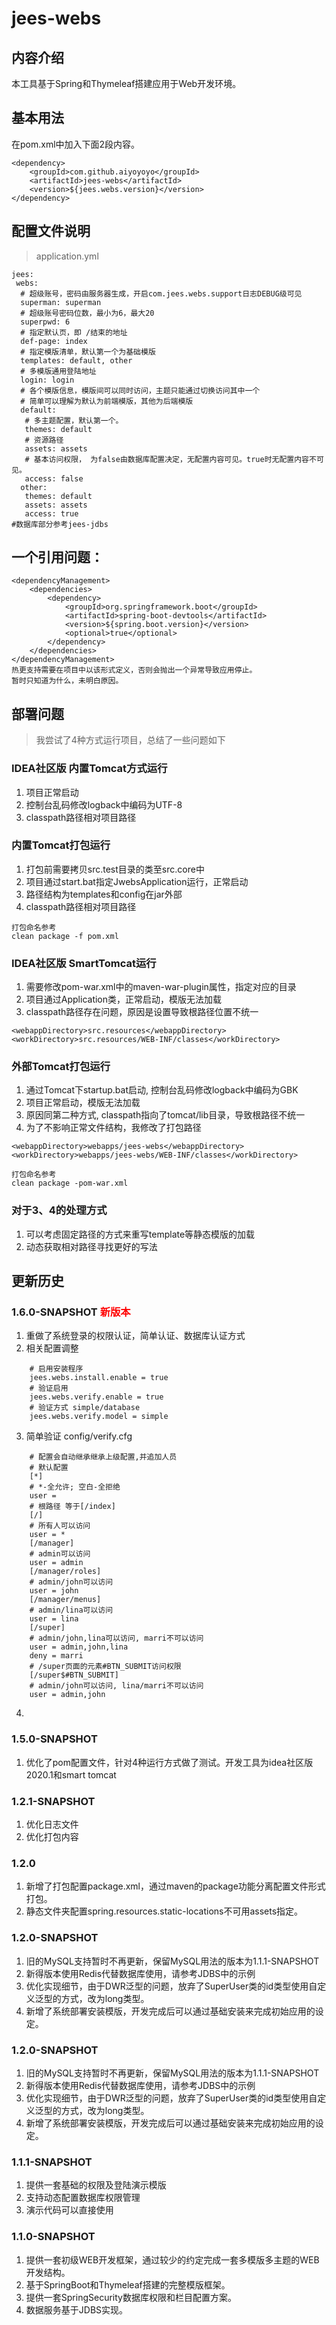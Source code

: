 # jees-webs

## 内容介绍
本工具基于Spring和Thymeleaf搭建应用于Web开发环境。
## 基本用法
在pom.xml中加入下面2段内容。
```
<dependency>
	<groupId>com.github.aiyoyoyo</groupId>
	<artifactId>jees-webs</artifactId>
	<version>${jees.webs.version}</version>
</dependency>
```
## 配置文件说明
> application.yml
```
jees:
 webs:
  # 超级账号，密码由服务器生成，开启com.jees.webs.support日志DEBUG级可见
  superman: superman
  # 超级账号密码位数，最小为6，最大20
  superpwd: 6
  # 指定默认页，即 /结束的地址    
  def-page: index
  # 指定模版清单，默认第一个为基础模版
  templates: default, other
  # 多模版通用登陆地址
  login: login
  # 各个模版信息，模版间可以同时访问，主题只能通过切换访问其中一个
  # 简单可以理解为默认为前端模版，其他为后端模版
  default:
   # 多主题配置，默认第一个。
   themes: default
   # 资源路径
   assets: assets
   # 基本访问权限， 为false由数据库配置决定，无配置内容可见。true时无配置内容不可见。
   access: false
  other:
   themes: default
   assets: assets
   access: true
#数据库部分参考jees-jdbs
```
## 一个引用问题：
```
<dependencyManagement>
    <dependencies>
        <dependency>
            <groupId>org.springframework.boot</groupId>
            <artifactId>spring-boot-devtools</artifactId>
            <version>${spring.boot.version}</version>
            <optional>true</optional>
        </dependency>
    </dependencies>
</dependencyManagement>
热更支持需要在项目中以该形式定义，否则会抛出一个异常导致应用停止。
暂时只知道为什么，未明白原因。
```
## 部署问题
> 我尝试了4种方式运行项目，总结了一些问题如下
### IDEA社区版 内置Tomcat方式运行
1. 项目正常启动
2. 控制台乱码修改logback中编码为UTF-8
3. classpath路径相对项目路径
### 内置Tomcat打包运行
1. 打包前需要拷贝src.test目录的类至src.core中
2. 项目通过start.bat指定JwebsApplication运行，正常启动
3. 路径结构为templates和config在jar外部
4. classpath路径相对项目路径
```
打包命名参考
clean package -f pom.xml
```
### IDEA社区版 SmartTomcat运行
1. 需要修改pom-war.xml中的maven-war-plugin属性，指定对应的目录
2. 项目通过Application类，正常启动，模版无法加载
3. classpath路径存在问题，原因是设置导致根路径位置不统一
```
<webappDirectory>src.resources</webappDirectory>
<workDirectory>src.resources/WEB-INF/classes</workDirectory>
```
### 外部Tomcat打包运行
1. 通过Tomcat下startup.bat启动, 控制台乱码修改logback中编码为GBK
2. 项目正常启动，模版无法加载
3. 原因同第二种方式, classpath指向了tomcat/lib目录，导致根路径不统一
4. 为了不影响正常文件结构，我修改了打包路径
```
<webappDirectory>webapps/jees-webs</webappDirectory>
<workDirectory>webapps/jees-webs/WEB-INF/classes</workDirectory>
```
```
打包命名参考
clean package -pom-war.xml
```
### 对于3、4的处理方式
1. 可以考虑固定路径的方式来重写template等静态模版的加载
2. 动态获取相对路径寻找更好的写法

## 更新历史
### 1.6.0-SNAPSHOT <font color='red'>新版本</font>
1. 重做了系统登录的权限认证，简单认证、数据库认证方式
2. 相关配置调整
```
    # 启用安装程序
    jees.webs.install.enable = true
    # 验证启用
    jees.webs.verify.enable = true
    # 验证方式 simple/database
    jees.webs.verify.model = simple
```
3. 简单验证 config/verify.cfg
```
    # 配置会自动继承继承上级配置,并追加人员
    # 默认配置
    [*] 
    # *-全允许; 空白-全拒绝
    user =
    # 根路径 等于[/index]
    [/]
    # 所有人可以访问
    user = *
    [/manager]
    # admin可以访问
    user = admin
    [/manager/roles]
    # admin/john可以访问
    user = john
    [/manager/menus]
    # admin/lina可以访问
    user = lina
    [/super]
    # admin/john,lina可以访问, marri不可以访问
    user = admin,john,lina
    deny = marri
    # /super页面的元素#BTN_SUBMIT访问权限
    [/super$#BTN_SUBMIT]
    # admin/john可以访问, lina/marri不可以访问
    user = admin,john
```
4. 
### 1.5.0-SNAPSHOT 
1. 优化了pom配置文件，针对4种运行方式做了测试。开发工具为idea社区版2020.1和smart tomcat

### 1.2.1-SNAPSHOT
1. 优化日志文件
2. 优化打包内容
### 1.2.0
1. 新增了打包配置package.xml，通过maven的package功能分离配置文件形式打包。
2. 静态文件夹配置spring.resources.static-locations不可用assets指定。
### 1.2.0-SNAPSHOT
1. 旧的MySQL支持暂时不再更新，保留MySQL用法的版本为1.1.1-SNAPSHOT
2. 新得版本使用Redis代替数据库使用，请参考JDBS中的示例
3. 优化实现细节，由于DWR泛型的问题，放弃了SuperUser类的id类型使用自定义泛型的方式，改为long类型。
4. 新增了系统部署安装模版，开发完成后可以通过基础安装来完成初始应用的设定。
### 1.2.0-SNAPSHOT 
1. 旧的MySQL支持暂时不再更新，保留MySQL用法的版本为1.1.1-SNAPSHOT
2. 新得版本使用Redis代替数据库使用，请参考JDBS中的示例
3. 优化实现细节，由于DWR泛型的问题，放弃了SuperUser类的id类型使用自定义泛型的方式，改为long类型。
4. 新增了系统部署安装模版，开发完成后可以通过基础安装来完成初始应用的设定。
### 1.1.1-SNAPSHOT
1. 提供一套基础的权限及登陆演示模版
2. 支持动态配置数据库权限管理
3. 演示代码可以直接使用
### 1.1.0-SNAPSHOT
1. 提供一套初级WEB开发框架，通过较少的约定完成一套多模版多主题的WEB开发结构。
2. 基于SpringBoot和Thymeleaf搭建的完整模版框架。
3. 提供一套SpringSecurity数据库权限和栏目配置方案。
4. 数据服务基于JDBS实现。

